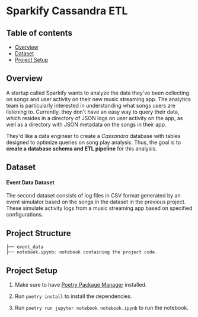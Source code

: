 # Sparkify Cassandra ETL

## Table of contents

- [Overview](#overview)
- [Dataset](#dataset)
- [Project Setup](#project-setup)

## Overview

A startup called Sparkify wants to analyze the data they've been collecting on songs and user activity on their new music streaming app. The analytics team is particularly interested in understanding what songs users are listening to. Currently, they don't have an easy way to query their data, which resides in a directory of JSON logs on user activity on the app, as well as a directory with JSON metadata on the songs in their app.

They'd like a data engineer to create a _*Cassandra*_ database with tables designed to optimize queries on song play analysis. Thus, the goal is to **create a database schema and ETL pipeline** for this analysis.

## Dataset

#### Event Data Dataset

The second dataset consists of log files in CSV format generated by an event simulator based on the songs in the dataset in the previous project. These simulate activity logs from a music streaming app based on specified configurations.

## Project Structure

```
├── event_data
├── notebook.ipynb: notebook containing the project code.
```

## Project Setup

1. Make sure to have [Poetry Package Manager](https://python-poetry.org/) installed.

2. Run `poetry install` to install the dependencies.

3. Run `poetry run jupyter notebook notebook.ipynb` to run the notebook.
